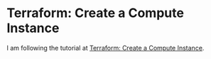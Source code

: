 # Terraform: Create a Compute Instance

I am following the tutorial at [Terraform: Create a Compute Instance](https://docs.oracle.com/en-us/iaas/developer-tutorials/tutorials/tf-compute/01-summary.htm).
